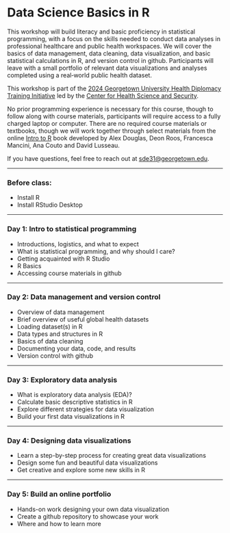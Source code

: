 # Data Science Basics in R

This workshop will build literacy and basic proficiency in statistical programming, with a focus on the skills needed to conduct data analyses in professional healthcare and public health workspaces. We will cover the basics of data management, data cleaning, data visualization, and basic statistical calculations in R, and version control in github. Participants will leave with a small portfolio of relevant data visualizations and analyses completed using a real‐world public health dataset.

This workshop is part of the [2024 Georgetown University Health Diplomacy Training Initiative](https://ghss.georgetown.edu/health-diplomacy-training-initiative/#) led by the [Center for Health Science and Security](https://ghss.georgetown.edu/). 

No prior programming experience is necessary for this course, though to follow along with course materials, participants will require access to a fully charged laptop or computer. There are no required course materials or textbooks, though we will work together through select materials from the online [Intro to R](https://intro2r.com/) book developed by Alex Douglas, Deon Roos, Francesca Mancini, Ana Couto and David Lusseau.

If you have questions, feel free to reach out at sde31@georgetown.edu. 

---

### Before class: 
-   Install R
-   Install RStudio Desktop

---

### Day 1: Intro to statistical programming
-   Introductions, logistics, and what to expect
-   What is statistical programming, and why should I care?
-   Getting acquainted with R Studio
-   R Basics
-   Accessing course materials in github

---

### Day 2: Data management and version control
-   Overview of data management
-   Brief overview of useful global health datasets
-   Loading dataset(s) in R
-   Data types and structures in R
-   Basics of data cleaning
-   Documenting your data, code, and results
-   Version control with github

---

### Day 3: Exploratory data analysis
-   What is exploratory data analysis (EDA)?
-   Calculate basic descriptive statistics in R
-   Explore different strategies for data visualization
-   Build your first data visualizations in R

---

### Day 4: Designing data visualizations
- Learn a step-by-step process for creating great data visualizations
- Design some fun and beautiful data visualizations
- Get creative and explore some new skills in R

---

### Day 5: Build an online portfolio
-   Hands-on work designing your own data visualization
-   Create a github repository to showcase your work
-   Where and how to learn more



